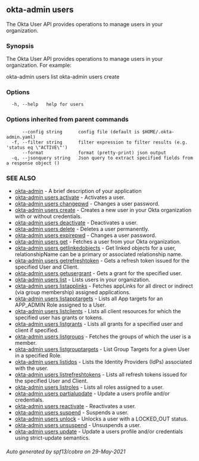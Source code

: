 ## okta-admin users

The Okta User API provides operations to manage users in your organization.

### Synopsis


The Okta User API provides operations to manage users in your organization. For example:

okta-admin users list
okta-admin users create
	

### Options

```
  -h, --help   help for users
```

### Options inherited from parent commands

```
      --config string      config file (default is $HOME/.okta-admin.yaml)
  -f, --filter string      filter expression to filter results (e.g. 'status eq \"ACTIVE\"')
      --format             format (pretty-print) json output
  -q, --jsonquery string   Json query to extract specified fields from a response object ()
```

### SEE ALSO

* [okta-admin](okta-admin.md)	 - A brief description of your application
* [okta-admin users activate](okta-admin_users_activate.md)	 - Activates a user.
* [okta-admin users changepwd](okta-admin_users_changepwd.md)	 - Changes a user password.
* [okta-admin users create](okta-admin_users_create.md)	 - Creates a new user in your Okta organization with or without credentials.
* [okta-admin users deactivate](okta-admin_users_deactivate.md)	 - Deactivates a user.
* [okta-admin users delete](okta-admin_users_delete.md)	 - Deletes a user permanently.
* [okta-admin users expirepwd](okta-admin_users_expirepwd.md)	 - Changes a user password.
* [okta-admin users get](okta-admin_users_get.md)	 - Fetches a user from your Okta organization.
* [okta-admin users getlinkedobjects](okta-admin_users_getlinkedobjects.md)	 - Get linked objects for a user, relationshipName can be a primary or associated relationship name.
* [okta-admin users getrefreshtoken](okta-admin_users_getrefreshtoken.md)	 - Gets a refresh token issued for the specified User and Client.
* [okta-admin users getusergrant](okta-admin_users_getusergrant.md)	 - Gets a grant for the specified user.
* [okta-admin users list](okta-admin_users_list.md)	 - Lists users in your organization.
* [okta-admin users listapplinks](okta-admin_users_listapplinks.md)	 - Fetches appLinks for all direct or indirect (via group membership) assigned applications.
* [okta-admin users listapptargets](okta-admin_users_listapptargets.md)	 - Lists all App targets for an APP_ADMIN Role assigned to a User.
* [okta-admin users listclients](okta-admin_users_listclients.md)	 - Lists all client resources for which the specified user has grants or tokens.
* [okta-admin users listgrants](okta-admin_users_listgrants.md)	 - Lists all grants for a specified user and client if specified.
* [okta-admin users listgroups](okta-admin_users_listgroups.md)	 - Fetches the groups of which the user is a member.
* [okta-admin users listgrouptargets](okta-admin_users_listgrouptargets.md)	 - List Group Targets for a given User in a specified Role.
* [okta-admin users listidps](okta-admin_users_listidps.md)	 - Lists the Identity Providers (IdPs) associated with the user.
* [okta-admin users listrefreshtokens](okta-admin_users_listrefreshtokens.md)	 - Lists all refresh tokens issued for the specified User and Client.
* [okta-admin users listroles](okta-admin_users_listroles.md)	 - Lists all roles assigned to a user.
* [okta-admin users partialupdate](okta-admin_users_partialupdate.md)	 - Update a users profile and/or credentials.
* [okta-admin users reactivate](okta-admin_users_reactivate.md)	 - Reactivates a user.
* [okta-admin users suspend](okta-admin_users_suspend.md)	 - Suspends a user.
* [okta-admin users unlock](okta-admin_users_unlock.md)	 - Unlocks a user with a LOCKED_OUT status.
* [okta-admin users unsuspend](okta-admin_users_unsuspend.md)	 - Unsuspends a user.
* [okta-admin users update](okta-admin_users_update.md)	 - Update a users profile and/or credentials using strict-update semantics.

###### Auto generated by spf13/cobra on 29-May-2021
